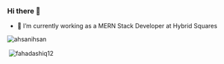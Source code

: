 ### Hi there 👋


- 🔭 I’m currently working as a MERN Stack Developer at Hybrid Squares

<p align="left"> <img src="https://komarev.com/ghpvc/?username=ahsanihsan&label=Profile%20views&color=0e75b6&style=flat" alt="ahsanihsan" /> </p>
<p>&nbsp;<img align="center" src="https://github-readme-stats.vercel.app/api?username=ahsanihsan&show_icons=true&theme=dark&locale=en" alt="fahadashiq12" /></p>
